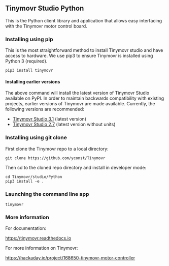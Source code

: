 ## Tinymovr Studio Python

This is the Python client library and application that allows easy interfacing with the Tinymovr motor control board.

### Installing using pip

This is the most straightforward method to install Tinymovr studio and have access to hardware. We use pip3 to ensure Tinymovr is installed using Python 3 (required).

    pip3 install tinymovr

#### Installing earlier versions

The above command will install the latest version of Tinymovr Studio available on PyPI. In order to maintain backwards compatibility with existing projects, earlier versions of Tinymovr are made available. Currently, the following versions are recommended:

- [Tinymovr Studio 3.1](https://pypi.org/project/tinymovr/) (latest version)
- [Tinymovr Studio 2.7](https://pypi.org/project/tinymovr/0.2.7/) (latest version without units)

### Installing using git clone

First clone the Tinymovr repo to a local directory:

    git clone https://github.com/yconst/Tinymovr

Then cd to the cloned repo directory and install in developer mode:

    cd Tinymovr/studio/Python
    pip3 install -e .

### Launching the command line app

    tinymovr

### More information

For documentation:

https://tinymovr.readthedocs.io

For more information on Tinymovr:

https://hackaday.io/project/168650-tinymovr-motor-controller
